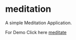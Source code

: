 # meditation
A simple Meditation Application.

For Demo Click here [meditate](https://wireshark47.github.io/meditation/)
